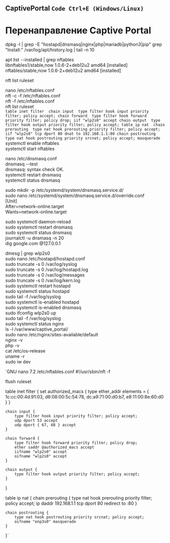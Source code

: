 ## CaptivePortal `Code Ctrl+E (Windows/Linux)`
# Перенаправление Captive Portal
dpkg -l | grep -E "hostapd|dnsmasq|nginx|php|mariadb|python3|pip"
grep "Install:" /var/log/apt/history.log | tail -n 10        

apt list --installed | grep nftables   
libnftables1/stable,now 1.0.6-2+deb12u2 amd64 [installed]   
nftables/stable,now 1.0.6-2+deb12u2 amd64 [installed]   

nft list ruleset

nano /etc/nftables.conf  
nft -c -f /etc/nftables.conf  
nft -f /etc/nftables.conf  
nft list ruleset  
`table inet filter 
        chain input 
                type filter hook input priority filter; policy accept;
        chain forward 
                type filter hook forward priority filter; policy drop;
                iif "wlp2s0" accept
        chain output 
                type filter hook output priority filter; policy accept;
table ip nat 
        chain prerouting 
                type nat hook prerouting priority filter; policy accept;
                iif "wlp2s0" tcp dport 80 dnat to 192.168.1.1:80
        chain postrouting 
                type nat hook postrouting priority srcnat; policy accept;
                masquerade
`
systemctl enable nftables        
systemctl start nftables        

nano /etc/dnsmasq.conf        
dnsmasq --test        
dnsmasq: syntax check OK.        
systemctl restart dnsmasq        
systemctl status dnsmasq        

sudo mkdir -p /etc/systemd/system/dnsmasq.service.d/        
sudo nano /etc/systemd/system/dnsmasq.service.d/override.conf        
[Unit]        
After=network-online.target        
Wants=network-online.target        

sudo systemctl daemon-reload        
sudo systemctl restart dnsmasq        
sudo systemctl status dnsmasq        
journalctl -u dnsmasq -n 20        
dig google.com @127.0.0.1        

dmesg | grep wlp2s0        
sudo nano /etc/hostapd/hostapd.conf        
sudo truncate -s 0 /var/log/syslog        
sudo truncate -s 0 /var/log/hostapd.log        
sudo truncate -s 0 /var/log/messages        
sudo truncate -s 0 /var/log/kern.log        
sudo systemctl restart hostapd        
sudo systemctl status hostapd        
sudo tail -f /var/log/syslog        
sudo systemctl is-enabled hostapd        
sudo systemctl is-enabled dnsmasq        
sudo ifconfig wlp2s0 up        
sudo tail -f /var/log/syslog        
sudo systemctl status nginx        
ls -l /var/www/captive_portal/        
sudo nano /etc/nginx/sites-available/default        
nginx -v        
php -v        
cat /etc/os-release        
uname -r        
sudo iw dev        


`GNU nano 7.2                                               /etc/nftables.conf                                                         #!/usr/sbin/nft -f

flush ruleset

table inet filter {
    set authorized_macs {
        type ether_addr
        elements = { 1c:cc:00:4d:91:03, d6:08:00:5c:54:78, dc:a9:71:00:d0:b7, e8:11:00:8e:60:d0 }
    }

    chain input {
        type filter hook input priority filter; policy accept;
        udp dport 53 accept
        udp dport { 67, 68 } accept
    }

    chain forward {
        type filter hook forward priority filter; policy drop;
        ether saddr @authorized_macs accept
        iifname "wlp2s0" accept
        oifname "wlp2s0" accept
    }

    chain output {
        type filter hook output priority filter; policy accept;
    }
}

table ip nat {
    chain prerouting {
        type nat hook prerouting priority filter; policy accept;
        ip daddr 192.168.1.1 tcp dport 80 redirect to :80
    }

    chain postrouting {
        type nat hook postrouting priority srcnat; policy accept;
        oifname "enp3s0" masquerade
    }
}`

